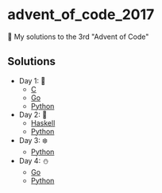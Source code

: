 # advent_of_code_2017
🎅 My solutions to the 3rd "Advent of Code"

## Solutions

* Day 1:  :santa:
    * [C](Day1-9/1.c)
    * [Go](Day1-9/1.go)
    * [Python](Day1-9/1.py)
* Day 2:  :star2:
    * [Haskell](Day1-9/2.hs)
    * [Python](Day1-9/2.py)
* Day 3:  :snowflake:
    * [Python](Day1-9/3.py)
* Day 4:  :snowman:
    * [Go](Day1-9/4.go)
    * [Python](Day1-9/4.py)
